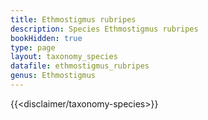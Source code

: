 ```yaml
---
title: Ethmostigmus rubripes
description: Species Ethmostigmus rubripes
bookHidden: true
type: page
layout: taxonomy_species
datafile: ethmostigmus_rubripes
genus: Ethmostigmus
---
```


{{<disclaimer/taxonomy-species>}}